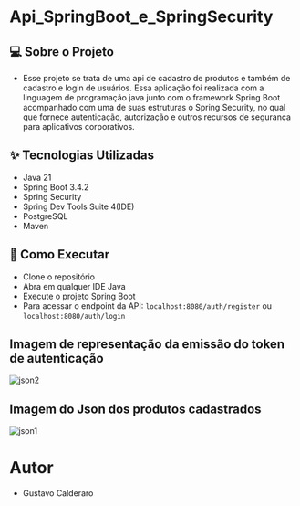 # Api_SpringBoot_e_SpringSecurity

## 💻 Sobre o Projeto
- Esse projeto se trata de uma api de cadastro de produtos e também de cadastro e login de usuários. Essa aplicação foi realizada
 com a linguagem de programação java junto com o framework Spring Boot acompanhado com uma de suas estruturas o Spring Security,
no qual que fornece autenticação, autorização e outros recursos de segurança para aplicativos corporativos.

## ✨ Tecnologias Utilizadas
- Java 21
- Spring Boot 3.4.2
- Spring Security
- Spring Dev Tools Suite 4(IDE)
- PostgreSQL
- Maven

## 🚀 Como Executar
- Clone o repositório
- Abra em qualquer IDE Java
- Execute o projeto Spring Boot
- Para acessar o endpoint da API: `localhost:8080/auth/register` ou `localhost:8080/auth/login` 

## Imagem de representação da emissão do token de autenticação
![json2](https://github.com/user-attachments/assets/2cdcb534-0040-4fe0-8d55-04ab69fd4399)

## Imagem do Json dos produtos cadastrados
![json1](https://github.com/user-attachments/assets/a68ef015-0c6a-4ae6-bf85-c51dd683c5e3)

# Autor
- Gustavo Calderaro
